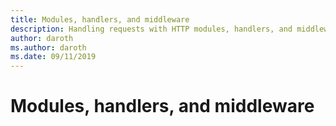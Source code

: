 ```yaml
---
title: Modules, handlers, and middleware
description: Handling requests with HTTP modules, handlers, and middleware
author: daroth
ms.author: daroth
ms.date: 09/11/2019
---
```


# Modules, handlers, and middleware